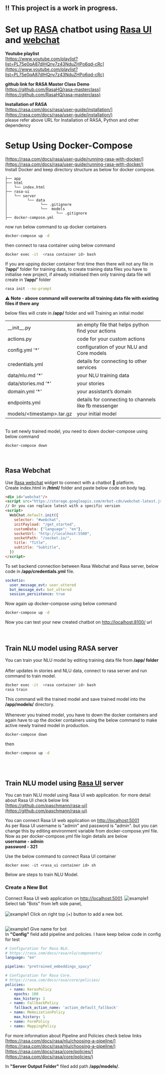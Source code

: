 ## !! This project is a work in progress.

# Set up [RASA](https://rasa.com/) chatbot using [Rasa UI](https://github.com/paschmann/rasa-ui) and [webchat](https://github.com/botfront/rasa-webchat)

**Youtube playlist** \
[https://www.youtube.com/playlist?list=PL75e0qA87dlHQny7z43NduZHPo6qd-cRc](https://www.youtube.com/playlist?list=PL75e0qA87dlHQny7z43NduZHPo6qd-cRc)

**github link for RASA Master Class Demo** \
[https://github.com/RasaHQ/rasa-masterclass](https://github.com/RasaHQ/rasa-masterclass)

**Installation of RASA** \
[https://rasa.com/docs/rasa/user-guide/installation/](https://rasa.com/docs/rasa/user-guide/installation/)  
please refer above URL for Installation of RASA, Python and other dependency

# Setup Using Docker-Compose
[https://rasa.com/docs/rasa/user-guide/running-rasa-with-docker/](https://rasa.com/docs/rasa/user-guide/running-rasa-with-docker/) \
Install Docker and keep directory structure as below for docker compose.

```language
├── app
├── html
│   └── index.html
├── rasa-ui
│   └── server
│         └── data
│               └── .gitignore
│               └──  models
│                      └── .gitignore
├── docker-compose.yml
```

now run below command to up docker containers

```bash
docker-compose up -d
```

then connect to rasa container using below command 

```bash
docker exec -it  <rasa container id> bash
```

If you are upping docker container first time then there will not any file in **‘/app/’** folder for training data, to create training data files you have to initialise new project, if already initialised then only training data file will create in **‘/app/’** folder

```bash
rasa init --no-prompt
```

:warning: **Note - above command will overwrite all training data file with existing files if there any**

below files will crate in **/app/** folder and will Training an initial model

<table>
    <tr>
        <td>
            __init__.py
        </td>
        <td>
            an empty file that helps python find your actions
        </td>
    </tr>
    <tr>
        <td>
            actions.py
        </td>
        <td>
            code for your custom actions
        </td>
    </tr>
    <tr>
        <td>config.yml ‘*’
        </td>
        <td>configuration of your NLU and Core models
        </td>
    </tr>
    <tr>
        <td>credentials.yml
        </td>
        <td>details for connecting to other services
        </td>
    </tr>
    <tr>
        <td>data/nlu.md ‘*’
        </td>
        <td>your NLU training data
        </td>
    </tr>
    <tr>
        <td>data/stories.md ‘*’
        </td>
        <td>your stories
        </td>
    </tr>
    <tr>
        <td>domain.yml ‘*’
        </td>
        <td>your assistant’s domain
        </td>
    </tr>
    <tr>
        <td>endpoints.yml
        </td>
        <td>details for connecting to channels like fb messenger
        </td>
    </tr>
    <tr>
        <td>models/&lt;timestamp&gt;.tar.gz
        </td>
        <td>your initial model
        </td>
    </tr>
</table>
<br>
To set newly trained model, you need to down docker-compose using below command

```bash
docker-compose down
```


<br>

## Rasa Webchat
Use [Rasa webchat](https://github.com/botfront/rasa-webchat) widget to connect with a chatbot 💬 platform. \
Create index.html in **/html/** folder and paste below code on body tag.

```html
<div id="webchat"/>
<script src="https://storage.googleapis.com/mrbot-cdn/webchat-latest.js"></script>
// Or you can replace latest with a specific version
<script>
  WebChat.default.init({
    selector: "#webchat",
    initPayload: "/get_started",
    customData: {"language": "en"},
    socketUrl: "http://localhost:5500",
    socketPath: "/socket.io/",
    title: "Title",
    subtitle: "Subtitle",
  })
</script>
```

To set backend connection between Rasa Webchat and Rasa server, below code in **/app/credentials.yml** file.

```yml
socketio:
  user_message_evt: user_uttered
  bot_message_evt: bot_uttered
  session_persistence: true
```

Now again up docker-compose using below command

```bash
docker-compose up -d
```

Now you can test your new created chatbot on [http://localhost:8100/](http://localhost:8100/) url
<br><br><br>

## Train NLU model using RASA server

You can train your NLU model by editing training data file from **/app/ folder** 
<br><br>
After updates in  stories and NLU data, connect to rasa server and run command to train model.

```bash
docker exec -it  <rasa container id> bash
rasa train
```

This command will the trained model and save trained model into the **/app/models/** directory.
<br><br>
Whenever you trained model, you have to down the docker containers and again have to up the docker containers using the below command to make active newly trained model in production.

```bash
docker-compose down
```

then

```bash
docker-compose up -d
```

<br><br>

## Train NLU model using [Rasa UI](https://github.com/paschmann/rasa-ui) server

You can train NLU model using Rasa UI web application. for more detail about Rasa UI check below link \
[https://github.com/paschmann/rasa-ui](https://github.com/paschmann/rasa-ui)

You can connect Rasa UI web application on [http://localhost:5001](http://localhost:5001) \
As per Rasa UI username is "admin" and password is "admin". but you can change this by editing environment variable from docker-compose.yml file. 
Now as per docker-compose.yml file login details are below \
**username - admin** \
**password - 321**

Use the below command to connect Rasa UI container

```language
docker exec -it <rasa_ui container id> sh
```

Below are steps to train NLU Model.

### Create a New Bot  
Connect Rasa UI web application on [http://localhost:5001](http://localhost:5001).
![example1](raw/dashboard.jpg)
Select tab "Bots" from left side panel,
<br><br>
![example1](raw/create-bot.jpg)
Click on right top (+) button to add a new bot.
<br><br>

![example1](raw/bot-setting.png)
Give name for bot \
In **"Config"** field add pipeline and policies. I have keep below code in config for test

```yml
# Configuration for Rasa NLU.
# https://rasa.com/docs/rasa/nlu/components/
language: "en"

pipeline: "pretrained_embeddings_spacy"

# Configuration for Rasa Core.
# https://rasa.com/docs/rasa/core/policies/
policies:
  - name: KerasPolicy
    epochs: 100
    max_history: 1
  - name: FallbackPolicy
    fallback_action_name: 'action_default_fallback'
  - name: MemoizationPolicy
    max_history: 1
  - name: FormPolicy
  - name: MappingPolicy
```
For more information about Pipeline and Policies check below links \
[https://rasa.com/docs/rasa/nlu/choosing-a-pipeline/](https://rasa.com/docs/rasa/nlu/choosing-a-pipeline/) \
[https://rasa.com/docs/rasa/core/policies/](https://rasa.com/docs/rasa/core/policies/)

In **"Server Output Folder"** filed add path **/app/models/**.